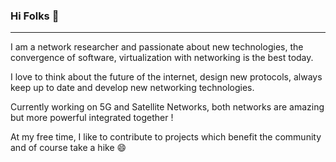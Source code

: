 ### Hi Folks 👋

---

I am a network researcher and passionate about new technologies, the convergence of software, virtualization with networking is the best today.

I love to think about the future of the internet, design new protocols, always keep up to date and develop new networking technologies.

Currently working on 5G and Satellite Networks, both networks are amazing but more powerful integrated together !

At my free time, I like to contribute to projects which benefit the community and of course take a hike :smile:

<!--
**shynuu/shynuu** is a ✨ _special_ ✨ repository because its `README.md` (this file) appears on your GitHub profile.

Here are some ideas to get you started:

- 🔭 I’m currently working on ...
- 🌱 I’m currently learning ...
- 👯 I’m looking to collaborate on ...
- 🤔 I’m looking for help with ...
- 💬 Ask me about ...
- 📫 How to reach me: ...
- 😄 Pronouns: ...
- ⚡ Fun fact: ...
-->
